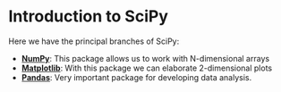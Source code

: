 # Introduction to SciPy

Here we have the principal branches of SciPy: 
* **[NumPy](https://numpy.org/)**: This package allows us to work with N-dimensional arrays
* **[Matplotlib](https://matplotlib.org/)**: With this package we can elaborate 2-dimensional plots
* **[Pandas](https://pandas.pydata.org/)**: Very important package for developing data analysis.
